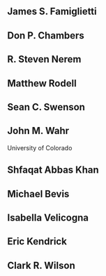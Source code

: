 ## James S. Famiglietti
## Don P. Chambers
## R. Steven Nerem
## Matthew Rodell
## Sean C. Swenson
## John M. Wahr
University of Colorado
## Shfaqat Abbas Khan
## Michael Bevis
## Isabella Velicogna
## Eric Kendrick
## Clark R. Wilson


